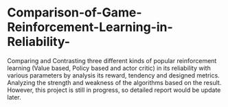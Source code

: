 # Comparison-of-Game-Reinforcement-Learning-in-Reliability-
Comparing and Contrasting three different kinds of popular reinforcement learning (Value based, Policy based and actor critic) in its reliability with various parameters by analysis its reward, tendency and designed metrics. Analyzing the strength and weakness of the algorithms based on the result.
However, this project is still in progress, so detailed report would be update later.
